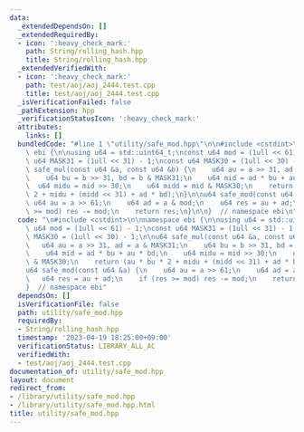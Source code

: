 ```yaml
---
data:
  _extendedDependsOn: []
  _extendedRequiredBy:
  - icon: ':heavy_check_mark:'
    path: String/rolling_hash.hpp
    title: String/rolling_hash.hpp
  _extendedVerifiedWith:
  - icon: ':heavy_check_mark:'
    path: test/aoj/aoj_2444.test.cpp
    title: test/aoj/aoj_2444.test.cpp
  _isVerificationFailed: false
  _pathExtension: hpp
  _verificationStatusIcon: ':heavy_check_mark:'
  attributes:
    links: []
  bundledCode: "#line 1 \"utility/safe_mod.hpp\"\n\n#include <cstdint>\n\nnamespace\
    \ ebi {\n\nusing u64 = std::uint64_t;\nconst u64 mod = (1ull << 61) - 1;\nconst\
    \ u64 MASK31 = (1ull << 31) - 1;\nconst u64 MASK30 = (1ull << 30) - 1;\n\nu64\
    \ safe_mul(const u64 &a, const u64 &b) {\n    u64 au = a >> 31, ad = a & MASK31;\n\
    \    u64 bu = b >> 31, bd = b & MASK31;\n    u64 mid = ad * bu + au * bd;\n  \
    \  u64 midu = mid >> 30;\n    u64 midd = mid & MASK30;\n    return (au * bu *\
    \ 2 + midu + (midd << 31) + ad * bd);\n}\n\nu64 safe_mod(const u64 &a) {\n   \
    \ u64 au = a >> 61;\n    u64 ad = a & mod;\n    u64 res = au + ad;\n    if (res\
    \ >= mod) res -= mod;\n    return res;\n}\n\n}  // namespace ebi\n"
  code: "\n#include <cstdint>\n\nnamespace ebi {\n\nusing u64 = std::uint64_t;\nconst\
    \ u64 mod = (1ull << 61) - 1;\nconst u64 MASK31 = (1ull << 31) - 1;\nconst u64\
    \ MASK30 = (1ull << 30) - 1;\n\nu64 safe_mul(const u64 &a, const u64 &b) {\n \
    \   u64 au = a >> 31, ad = a & MASK31;\n    u64 bu = b >> 31, bd = b & MASK31;\n\
    \    u64 mid = ad * bu + au * bd;\n    u64 midu = mid >> 30;\n    u64 midd = mid\
    \ & MASK30;\n    return (au * bu * 2 + midu + (midd << 31) + ad * bd);\n}\n\n\
    u64 safe_mod(const u64 &a) {\n    u64 au = a >> 61;\n    u64 ad = a & mod;\n \
    \   u64 res = au + ad;\n    if (res >= mod) res -= mod;\n    return res;\n}\n\n\
    }  // namespace ebi"
  dependsOn: []
  isVerificationFile: false
  path: utility/safe_mod.hpp
  requiredBy:
  - String/rolling_hash.hpp
  timestamp: '2023-04-19 18:25:00+09:00'
  verificationStatus: LIBRARY_ALL_AC
  verifiedWith:
  - test/aoj/aoj_2444.test.cpp
documentation_of: utility/safe_mod.hpp
layout: document
redirect_from:
- /library/utility/safe_mod.hpp
- /library/utility/safe_mod.hpp.html
title: utility/safe_mod.hpp
---
```


